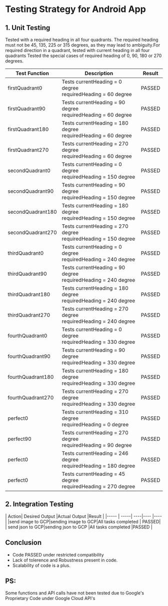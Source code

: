 # Testing Strategy for Android App

## 1. Unit Testing
Tested with a required heading in all four quadrants. The required heading must not be 45, 135, 225 or 315 degrees, as they may lead to ambiguity.For required direction in a quadrant, tested with current heading in all four quadrants Tested the special cases of required heading of 0, 90, 180 or 270 degrees.

| Test Function| Description |Result | 
|----- |----- |----- |
|firstQuadrant0 |Tests currentHeading = 0 degree <br>requiredHeading = 60 degree | PASSED|
|firstQuadrant90 |Tests currentHeading = 90 degree <br>requiredHeading = 60 degree | PASSED|
|firstQuadrant180 |Tests currentHeading = 180 degree <br>requiredHeading = 60 degree | PASSED|
|firstQuadrant270 |Tests currentHeading = 270 degree <br>requiredHeading = 60 degree | PASSED|
|secondQuadrant0 |Tests currentHeading = 0 degree <br>requiredHeading = 150 degree | PASSED|
|secondQuadrant90 |Tests currentHeading = 90 degree <br>requiredHeading = 150 degree | PASSED|
|secondQuadrant180 |Tests currentHeading = 180 degree <br>requiredHeading = 150 degree | PASSED|
|secondQuadrant270 |Tests currentHeading = 270 degree <br>requiredHeading = 150 degree | PASSED|
|thirdQuadrant0 |Tests currentHeading = 0 degree <br>requiredHeading = 240 degree | PASSED|
|thirdQuadrant90 |Tests currentHeading = 90 degree <br>requiredHeading = 240 degree | PASSED|
|thirdQuadrant180 |Tests currentHeading = 180 degree <br>requiredHeading = 240 degree | PASSED|
|thirdQuadrant270 |Tests currentHeading = 270 degree <br>requiredHeading = 240 degree | PASSED|
|fourthQuadrant0 |Tests currentHeading = 0 degree <br>requiredHeading = 330 degree | PASSED|
|fourthQuadrant90 |Tests currentHeading = 90 degree <br>requiredHeading = 330 degree | PASSED|
|fourthQuadrant180 |Tests currentHeading = 180 degree <br>requiredHeading = 330 degree | PASSED|
|fourthQuadrant270 |Tests currentHeading = 270 degree <br>requiredHeading = 330 degree | PASSED|
| perfect0| Tests currentHeading = 310 degree<br> requiredHeading = 0 degree| PASSED|
| perfect90| Tests currentHeading = 270 degree<br> requiredHeading = 90 degree| PASSED|
| perfect0| Tests currentHeading = 246 degree<br> requiredHeading = 180 degree| PASSED|
| perfect0| Tests currentHeading = 45 degree<br> requiredHeading = 270 degree| PASSED|

## 2. Integration Testing

| Action| Desired Output |Actual Output |Result |
|----- | -----| ----|---- |---- |
|send image to GCP|sending image to GCP|All tasks completed | PASSED|
| send json to GCP|sending json to GCP |All tasks completed |PASSED | 


## Conclusion

* Code PASSED under restricted compatibility
* Lack of tolerence and Robustness present in code.
* Scalability of code is a plus.

## PS:

Some functions and API calls have not been tested due to Google's Proprietary Code under Google Cloud API's